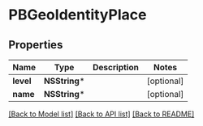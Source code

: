 # PBGeoIdentityPlace

## Properties
Name | Type | Description | Notes
------------ | ------------- | ------------- | -------------
**level** | **NSString*** |  | [optional] 
**name** | **NSString*** |  | [optional] 

[[Back to Model list]](../README.md#documentation-for-models) [[Back to API list]](../README.md#documentation-for-api-endpoints) [[Back to README]](../README.md)


